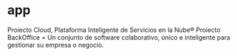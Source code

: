 # app
Proiecto Cloud, Plataforma Inteligente de Servicios en la Nube®
Proiecto BackOffice = Un conjunto de software colaborativo, único e inteligente para gestionar su empresa o negocio.
